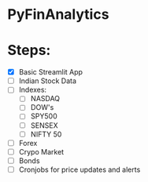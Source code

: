 # PyFinAnalytics

# Steps:

- [x] Basic Streamlit App
- [ ] Indian Stock Data
- [ ] Indexes:
  - [ ] NASDAQ
  - [ ] DOW's
  - [ ] SPY500
  - [ ] SENSEX
  - [ ] NIFTY 50
- [ ] Forex
- [ ] Crypo Market
- [ ] Bonds
- [ ] Cronjobs for price updates and alerts

